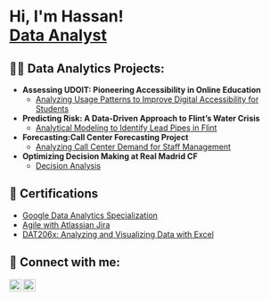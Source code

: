 <h1>Hi, I'm Hassan! <br/><a href="https://www.linkedin.com/in/hassanberro/">Data Analyst</a>
<h2>👨‍💻 Data Analytics Projects:</h2>
  
- <b>Assessing UDOIT: Pioneering Accessibility in Online Education</b>
  - [Analyzing Usage Patterns to Improve Digital Accessibility for Students ](https://github.com/HassanBerro05/Accessibility-Tool-Analysis)
- <b>Predicting Risk: A Data-Driven Approach to Flint’s Water Crisis</b>
  - [Analytical Modeling to Identify Lead Pipes in Flint](https://github.com/HassanBerro05/Flint-Crisis-Water)
- <b>Forecasting:Call Center Forecasting Project</b>
  - [Analyzing Call Center Demand for Staff Management](https://github.com/HassanBerro05/bob-hill-call-center-forecasting)
- <b>Optimizing Decision Making at Real Madrid CF</b>
  - [Decision Analysis](https://sites.google.com/umich.edu/ds631-2023-winter-team-omega/decision-1-season-ticket-offering)
<h2>📄 Certifications</h2>

- [Google Data Analytics Specialization](https://www.coursera.org/account/accomplishments/specialization/LBAC1EOOW7OA)
- [Agile with Atlassian Jira ](https://www.coursera.org/account/accomplishments/verify/LHPD1WZL23BZ)
- [DAT206x: Analyzing and Visualizing Data with Excel](https://courses.edx.org/certificates/dce5948d343b4225b70103ff3676b902)

<h2> 🤳 Connect with me:</h2>

[<img align="left" alt="HassanBerro | LinkedIn" width="22px" src="https://cdn.jsdelivr.net/npm/simple-icons@v3/icons/linkedin.svg" />][linkedin]

[linkedin]: https://linkedin.com/in/hassanberro

[<img align="left" alt="HassanBerro | Tableau Public" width="22px" src="https://cdn.jsdelivr.net/npm/simple-icons@v3/icons/tableau.svg" />][tableau]

[tableau]:https://public.tableau.com/app/profile/hassan.berro/vizzes

